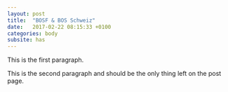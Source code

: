 ```yaml
---
layout: post
title:  "BOSF & BOS Schweiz"
date:   2017-02-22 08:15:33 +0100
categories: body
subsite: has
---
```


This is the first paragraph.

<!--more-->

This is the second paragraph and should be the only thing left on the post page.
